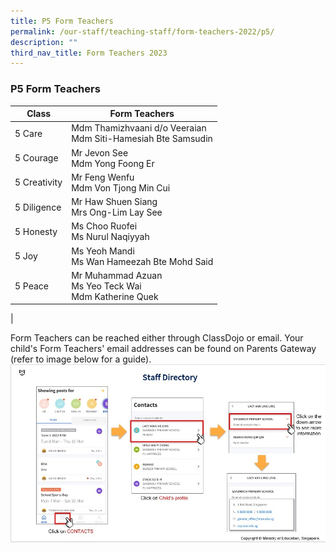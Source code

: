 ```yaml
---
title: P5 Form Teachers
permalink: /our-staff/teaching-staff/form-teachers-2022/p5/
description: ""
third_nav_title: Form Teachers 2023
---
```


### **P5 Form Teachers**

| Class| Form Teachers | 
| -------- | -------- |
| 5 Care | Mdm Thamizhvaani d/o Veeraian <br> Mdm Siti-Hamesiah Bte Samsudin |
| 5 Courage | Mr Jevon See <br> Mdm Yong Foong Er |
| 5 Creativity | Mr Feng Wenfu <br> Mdm Von Tjong Min Cui |
| 5 Diligence | Mr Haw Shuen Siang <br> Mrs Ong-Lim Lay See | 
| 5 Honesty | Ms Choo Ruofei <br> Ms Nurul Naqiyyah | 
| 5 Joy | Ms Yeoh Mandi <br> Ms Wan Hameezah Bte Mohd Said | 
| 5 Peace | Mr Muhammad Azuan <br> Ms Yeo Teck Wai <br> Mdm Katherine Quek | 
|

Form Teachers can be reached either through ClassDojo or email. Your child's Form Teachers' email addresses can be found on Parents Gateway (refer to image below for a guide).
![](/images/PG-contacts2.jpg)